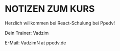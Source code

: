 # NOTIZEN ZUM KURS

Herzlich willkommen bei React-Schulung bei Ppedv!

Dein Trainer: Vadzim

E-Mail: VadzimN at ppedv.de
